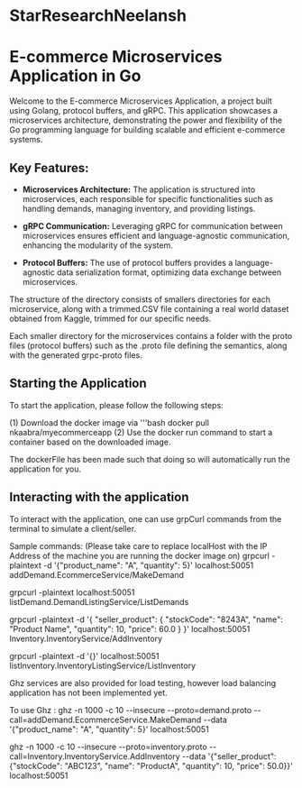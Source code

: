 # StarResearchNeelansh

# E-commerce Microservices Application in Go

Welcome to the E-commerce Microservices Application, a project built using Golang, protocol buffers, and gRPC. This application showcases a microservices architecture, demonstrating the power and flexibility of the Go programming language for building scalable and efficient e-commerce systems.

## Key Features:

- **Microservices Architecture:** The application is structured into microservices, each responsible for specific functionalities such as handling demands, managing inventory, and providing listings.

- **gRPC Communication:** Leveraging gRPC for communication between microservices ensures efficient and language-agnostic communication, enhancing the modularity of the system.

- **Protocol Buffers:** The use of protocol buffers provides a language-agnostic data serialization format, optimizing data exchange between microservices.

The structure of the directory consists of smallers directories for each microservice, along with a trimmed.CSV file containing a real world dataset obtained from Kaggle, trimmed for our specific needs.

Each smaller directory for the microservices contains a folder with the proto files (protocol buffers) such as the .proto file defining the semantics, along with the generated grpc-proto files.

## Starting the Application
To start the application, please follow the following steps: 

(1) Download the docker image via 
'''bash
docker pull nkaabra/myecommerceapp
(2) Use the docker run command to start a container based on the downloaded image. 

The dockerFile has been made such that doing so will automatically run the application for you.

## Interacting with the application
To interact with the application, one can use grpCurl commands from the terminal to simulate a client/seller. 

Sample commands: (Please take care to replace localHost with the IP Address of the machine you are running the docker image on)
grpcurl -plaintext -d '{"product_name": "A", "quantity": 5}' localhost:50051 addDemand.EcommerceService/MakeDemand

grpcurl -plaintext localhost:50051 listDemand.DemandListingService/ListDemands

grpcurl -plaintext -d '{
  "seller_product": {
    "stockCode": "8243A",
    "name": "Product Name",
    "quantity": 10,
     "price": 60.0
  }
}' localhost:50051 Inventory.InventoryService/AddInventory

grpcurl -plaintext -d '{}' localhost:50051 listInventory.InventoryListingService/ListInventory

Ghz services are also provided for load testing, however load balancing application has not been implemented yet.

To use Ghz : 
ghz -n 1000 -c 10 --insecure --proto=demand.proto --call=addDemand.EcommerceService.MakeDemand --data '{"product_name": "A", "quantity": 5}' localhost:50051

ghz -n 1000 -c 10 --insecure --proto=inventory.proto --call=Inventory.InventoryService.AddInventory --data '{"seller_product": {"stockCode": "ABC123", "name": "ProductA", "quantity": 10, "price": 50.0}}' localhost:50051






